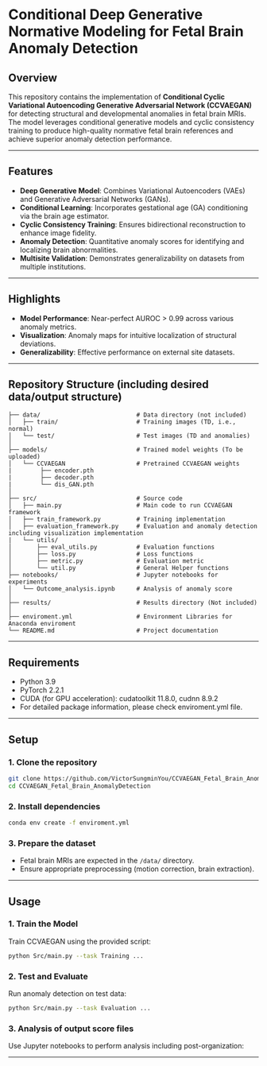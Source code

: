 # Conditional Deep Generative Normative Modeling for Fetal Brain Anomaly Detection

## Overview  
This repository contains the implementation of **Conditional Cyclic Variational Autoencoding Generative Adversarial Network (CCVAEGAN)** for detecting structural and developmental anomalies in fetal brain MRIs. The model leverages conditional generative models and cyclic consistency training to produce high-quality normative fetal brain references and achieve superior anomaly detection performance.

---

## Features  
- **Deep Generative Model**: Combines Variational Autoencoders (VAEs) and Generative Adversarial Networks (GANs).  
- **Conditional Learning**: Incorporates gestational age (GA) conditioning via the brain age estimator.  
- **Cyclic Consistency Training**: Ensures bidirectional reconstruction to enhance image fidelity.  
- **Anomaly Detection**: Quantitative anomaly scores for identifying and localizing brain abnormalities.  
- **Multisite Validation**: Demonstrates generalizability on datasets from multiple institutions.  

---

## Highlights  
- **Model Performance**: Near-perfect AUROC > 0.99 across various anomaly metrics.  
- **Visualization**: Anomaly maps for intuitive localization of structural deviations.  
- **Generalizability**: Effective performance on external site datasets.  

---

## Repository Structure (including desired data/output structure)  
```
├── data/                           # Data directory (not included)
│   ├── train/                      # Training images (TD, i.e., normal)
│   └── test/                       # Test images (TD and anomalies)
│
├── models/                         # Trained model weights (To be uploaded)
│   └── CCVAEGAN                    # Pretrained CCVAEGAN weights
|        ├── encoder.pth
|        ├── decoder.pth
|        └── dis_GAN.pth            
│
├── src/                            # Source code
│   ├── main.py                     # Main code to run CCVAEGAN framework
│   ├── train_framework.py          # Training implementation
│   ├── evaluation_framework.py     # Evaluation and anomaly detection including visualization implementation
|   └── utils/                            
│       ├── eval_utils.py           # Evaluation functions
│       ├── loss.py                 # Loss functions
│       ├── metric.py               # Evaluation metric
│       └── util.py                 # General Helper functions
├── notebooks/                      # Jupyter notebooks for experiments
│   └── Outcome_analysis.ipynb      # Analysis of anomaly score
│
├── results/                        # Results directory (Not included)
│
├── enviroment.yml                  # Environment Libraries for Anaconda enviroment
└── README.md                       # Project documentation
```

---

## Requirements  
- Python 3.9  
- PyTorch 2.2.1  
- CUDA (for GPU acceleration): cudatoolkit 11.8.0, cudnn 8.9.2
- For detailed package information, please check enviroment.yml file.

---

## Setup  
### 1. Clone the repository  
```bash
git clone https://github.com/VictorSungminYou/CCVAEGAN_Fetal_Brain_AnomalyDetection
cd CCVAEGAN_Fetal_Brain_AnomalyDetection
```

### 2. Install dependencies  
```bash
conda env create -f enviroment.yml
```

### 3. Prepare the dataset  
- Fetal brain MRIs are expected in the `/data/` directory.  
- Ensure appropriate preprocessing (motion correction, brain extraction).

---

## Usage  
### 1. Train the Model  
Train CCVAEGAN using the provided script:  
```bash
python Src/main.py --task Training ...
```

### 2. Test and Evaluate  
Run anomaly detection on test data:  
```bash
python Src/main.py --task Evaluation ...
```

### 3. Analysis of output score files  
Use Jupyter notebooks to perform analysis including post-organization:  

---
